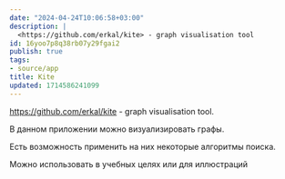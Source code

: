 ```yaml
---
date: "2024-04-24T10:06:58+03:00"
description: |
  <https://github.com/erkal/kite> - graph visualisation tool
id: 16yoo7p8q38rb07y29fgai2
publish: true
tags:
- source/app
title: Kite
updated: 1714586241099
---
```

<https://github.com/erkal/kite> - graph visualisation tool.

В данном приложении можно визуализировать графы.

Есть возможность применить на них некоторые алгоритмы поиска.

Можно использовать в учебных целях или для иллюстраций